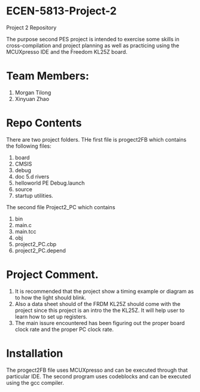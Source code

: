 # ECEN-5813-Project-2
Project 2 Repository

The purpose second PES project is intended to exercise some skills in cross-compilation and project planning as well as practicing using the MCUXpresso IDE and the Freedom KL25Z board.

# Team Members:
1. Morgan Tilong
2. Xinyuan Zhao

# Repo Contents
There are two project folders. 
THe first file is progect2FB which contains the following files:
1. board
2. CMSIS
3. debug
4. doc
5.d rivers
6. helloworld PE Debug.launch
7. source
8. startup utilities. 

The second file Project2_PC which contains
1. bin
2. main.c
3. main.tcc
4. obj
5. project2_PC.cbp
6. project2_PC.depend

# Project Comment.

1. It is recommended that the project show a timing example or diagram as to how the light should blink. 
2. Also a data sheet should of the FRDM KL25Z should come with the project since this project is an intro the the KL25Z. It will help user to learn how to set up registers. 
3. The main issure encountered has been figuring out the proper board clock rate and the proper PC clock rate. 

# Installation
The progect2FB file uses MCUXpresso and can be executed through that particular IDE. The second program uses codeblocks and can be executed using the gcc compiler. 
